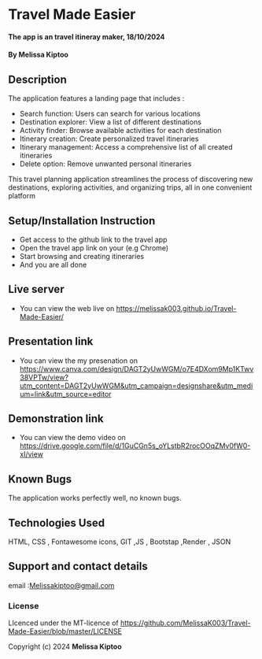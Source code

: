 # Travel Made Easier
#### The app is an travel itineray maker, 18/10/2024
#### **By Melissa Kiptoo**
## Description
The application features a landing page that includes :

* Search function: Users can search for various locations
* Destination explorer: View a list of different destinations
* Activity finder: Browse available activities for each destination
* Itinerary creation: Create personalized travel itineraries
* Itinerary management: Access a comprehensive list of all created itineraries
* Delete option: Remove unwanted personal itineraries

This travel planning application streamlines the process of discovering new destinations, exploring activities, and organizing trips, all in one convenient platform

## Setup/Installation Instruction
* Get access to the github link to the travel app
* Open the travel app link on your (e.g Chrome)
* Start browsing and creating itineraries
* And you are all done

## Live server
* You can view the web live on https://melissak003.github.io/Travel-Made-Easier/

## Presentation link
* You can view the my presenation on https://www.canva.com/design/DAGT2yUwWGM/o7E4DXom9Mp1KTwv38VPTw/view?utm_content=DAGT2yUwWGM&utm_campaign=designshare&utm_medium=link&utm_source=editor

## Demonstration link
* You can view the demo video on https://drive.google.com/file/d/1GuCGn5s_oYLstbR2rocOOqZMv0fW0-xI/view 

## Known Bugs
The application works perfectly well, no known bugs.

## Technologies Used
HTML, CSS , Fontawesome icons, GIT ,JS , Bootstap ,Render , JSON

## Support and contact details
email :Melissakiptoo@gmail.com

### License
LIcenced under the MT-licence of https://github.com/MelissaK003/Travel-Made-Easier/blob/master/LICENSE

Copyright (c) 2024 **Melissa Kiptoo**
